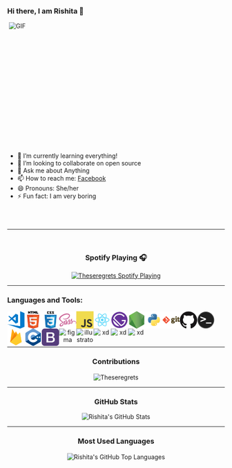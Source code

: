 ### Hi there, I am Rishita 👋

 <img align="right" alt="GIF" src="ezgif com-gif-maker (4).gif" width="500" height="300" />
<br />
<br />

- 🌱 I’m currently learning everything!
- 👯 I’m looking to collaborate on open source
- 💬 Ask me about Anything
- 📫 How to reach me: [Facebook](https://www.facebook.com/rishita.shaw49) 
- 😄 Pronouns: She/her
- ⚡ Fun fact: I am very boring
<br />
<br />


<div align='center'><hr/>

<br />
 
 ### Spotify Playing 🎧

[<img src="https://now-playing-codestackr.vercel.app/api/spotify-playing" alt="Theseregrets Spotify Playing" width="350" />](https://open.spotify.com/user/53cuaxr9ty26r6ze7msorj288)

</div>

 


<hr/>


### Languages and Tools:

<div align="center">

<img align="left" alt="Visual Studio Code" width="40px" src="https://raw.githubusercontent.com/github/explore/80688e429a7d4ef2fca1e82350fe8e3517d3494d/topics/visual-studio-code/visual-studio-code.png" />
<img align="left" alt="HTML5" width="40px" src="https://raw.githubusercontent.com/github/explore/80688e429a7d4ef2fca1e82350fe8e3517d3494d/topics/html/html.png" />
<img align="left" alt="CSS3" width="40px" src="https://raw.githubusercontent.com/github/explore/80688e429a7d4ef2fca1e82350fe8e3517d3494d/topics/css/css.png" />
<img align="left" alt="Sass" width="40px" src="https://raw.githubusercontent.com/github/explore/80688e429a7d4ef2fca1e82350fe8e3517d3494d/topics/sass/sass.png" />
<img align="left" alt="JavaScript" width="40px" src="https://raw.githubusercontent.com/github/explore/80688e429a7d4ef2fca1e82350fe8e3517d3494d/topics/javascript/javascript.png" />
<img align="left" alt="React" width="40px" src="https://raw.githubusercontent.com/github/explore/80688e429a7d4ef2fca1e82350fe8e3517d3494d/topics/react/react.png" />
<img align="left" alt="Gatsby" width="40px" src="https://raw.githubusercontent.com/github/explore/e94815998e4e0713912fed477a1f346ec04c3da2/topics/gatsby/gatsby.png" />
<img align="left" alt="Node.js" width="40px" src="https://raw.githubusercontent.com/github/explore/80688e429a7d4ef2fca1e82350fe8e3517d3494d/topics/nodejs/nodejs.png" />
<img align="left" alt="python" width="40px" src="https://raw.githubusercontent.com/github/explore/80688e429a7d4ef2fca1e82350fe8e3517d3494d/topics/python/python.png" />
<img align="left" alt="Git" width="40px" src="https://raw.githubusercontent.com/github/explore/80688e429a7d4ef2fca1e82350fe8e3517d3494d/topics/git/git.png" />
<img align="left" alt="GitHub" width="40px" src="https://raw.githubusercontent.com/github/explore/78df643247d429f6cc873026c0622819ad797942/topics/github/github.png" />
<img align="left" alt="Terminal" width="40px" src="https://raw.githubusercontent.com/github/explore/80688e429a7d4ef2fca1e82350fe8e3517d3494d/topics/terminal/terminal.png" />
<img align="left" alt="Firebase" width="40px" src="https://raw.githubusercontent.com/github/explore/80688e429a7d4ef2fca1e82350fe8e3517d3494d/topics/firebase/firebase.png" />
<img align="left" alt="C++" width="40px" src="https://raw.githubusercontent.com/github/explore/80688e429a7d4ef2fca1e82350fe8e3517d3494d/topics/cpp/cpp.png" />
<img align="left" alt="bootstrap" width="40px" src="https://raw.githubusercontent.com/github/explore/80688e429a7d4ef2fca1e82350fe8e3517d3494d/topics/bootstrap/bootstrap.png" />
 <img align="left" src="https://www.vectorlogo.zone/logos/figma/figma-icon.svg" alt="figma" width="40" height="40"/>
  <img align="left" src="https://www.vectorlogo.zone/logos/adobe_illustrator/adobe_illustrator-icon.svg" alt="illustrator" width="40" height="40"/>
  <img align="left" src="https://cdn.worldvectorlogo.com/logos/adobe-xd.svg" alt="xd" width="40" height="40"/> 
  <img align="left" src="https://cdn.worldvectorlogo.com/logos/material-ui.svg" alt="xd" width="40" height="40"/> 
  <img align="left" src="https://cdn.worldvectorlogo.com/logos/redux.svg" alt="xd" width="40" height="40"/> 
 <br />
<br /> 
</div>


<br />
<br />
<div align="center">

<hr/>

### Contributions

<img align="center" src="https://github-readme-streak-stats.herokuapp.com/?user=Theseregrets&theme=tokyonight&hide_border=true&fire=DD2727" alt="Theseregrets" />
</div>
<hr/>
<div align="center">
 
 ### GitHub Stats

 <img  alt="Rishita's GitHub Stats" src="https://github-readme-stats.vercel.app/api?username=Theseregrets&show_icons=true&hide_border=true&theme=tokyonight&hide_border=true&fire=DD2727" />

</div>
<div align="center">
 <hr/>
 
### Most Used Languages

<img align="center" alt="Rishita's GitHub Top Languages" src="https://github-readme-stats.vercel.app/api/top-langs/?username=Theseregrets&theme=tokyonight&hide_border=true&fire=DD2727" />
</div>

